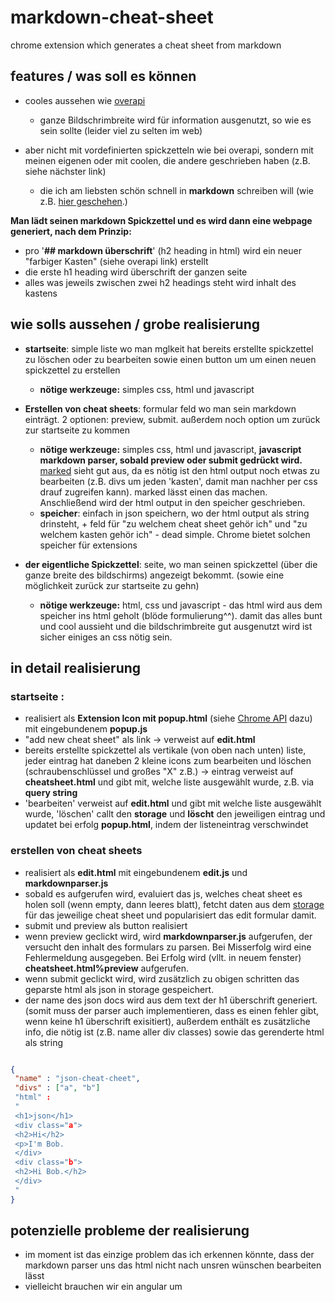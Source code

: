 # markdown-cheat-sheet
chrome extension which generates a cheat sheet from markdown

## features / was soll es können

* cooles aussehen wie <a href="http://overapi.com/git/">overapi</a>
  * ganze Bildschrimbreite wird für information ausgenutzt, so wie es sein sollte (leider viel zu selten im web)
  
* aber nicht mit vordefinierten spickzetteln wie bei overapi, sondern mit meinen eigenen oder mit coolen, die andere geschrieben haben (z.B. siehe nächster link) 
  * die ich am liebsten schön schnell in **markdown** schreiben will (wie z.B. <a href="https://github.com/tiimgreen/github-cheat-sheet/blob/master/README.md">hier geschehen</a>.)

**Man lädt seinen markdown Spickzettel und es wird dann eine webpage generiert, nach dem Prinzip:**
  * pro '**## markdown überschrift**' (h2 heading in html) wird ein neuer "farbiger Kasten" (siehe overapi link) erstellt
  * die erste h1 heading wird überschrift der ganzen seite
  * alles was jeweils zwischen zwei h2 headings steht wird inhalt des kastens

## wie solls aussehen / grobe realisierung

* **startseite**: simple liste wo man mglkeit hat bereits erstellte spickzettel zu löschen oder zu bearbeiten sowie einen button um 
um einen neuen spickzettel zu erstellen
  * **nötige werkzeuge:** simples css, html und javascript
  
* **Erstellen von cheat sheets**: formular feld wo man sein markdown einträgt. 2 optionen: preview, submit. außerdem noch option um zurück zur 
startseite zu kommen
  * **nötige werkzeuge:** simples css, html und javascript, **javascript markdown parser, sobald preview oder submit gedrückt wird.**  
  <a href="https://github.com/chjj/marked">marked</a> sieht gut aus, da es nötig ist den html output noch etwas zu bearbeiten
  (z.B. divs um jeden 'kasten', damit man nachher per css drauf zugreifen kann). marked lässt einen das machen.
  Anschließend wird der html output in den speicher geschrieben.   
  * **speicher**: einfach in json speichern, wo der html output als string drinsteht, + feld für "zu welchem cheat sheet
  gehör ich" und "zu welchem kasten gehör ich" - dead simple. Chrome bietet solchen speicher für extensions
  
* **der eigentliche Spickzettel**: seite, wo man seinen spickzettel (über die ganze breite des bildschirms) angezeigt bekommt.
(sowie eine möglichkeit zurück zur startseite zu gehn)
  * **nötige werkzeuge:** html, css und javascript - das html wird aus dem speicher ins html geholt (blöde formulierung^^).
  damit das alles bunt und cool aussieht und die bildschrimbreite gut ausgenutzt wird ist sicher einiges an css nötig sein.
  
## in detail realisierung

### **startseite** : 
* realisiert als **Extension Icon mit popup.html** (siehe <a href="https://developer.chrome.com/extensions/browserAction">Chrome API</a> dazu) mit eingebundenem **popup.js**
* "add new cheat sheet" als link -> verweist auf **edit.html**
* bereits erstellte spickzettel als vertikale (von oben nach unten) liste, jeder eintrag hat daneben 2 kleine icons zum bearbeiten und löschen (schraubenschlüssel und großes "X" z.B.) -> eintrag verweist auf **cheatsheet.html** und gibt mit, welche liste ausgewählt wurde, z.B. via **query string**  
* 'bearbeiten' verweist auf **edit.html** und gibt mit welche liste ausgewählt wurde, 'löschen' callt den **storage** und **löscht** den jeweiligen eintrag und updatet bei erfolg **popup.html**, indem der listeneintrag verschwindet 

### **erstellen von cheat sheets**

* realisiert als **edit.html** mit eingebundenem **edit.js** und **markdownparser.js**
* sobald es aufgerufen wird, evaluiert das js, welches cheat sheet es holen soll (wenn empty, dann leeres blatt), fetcht daten aus dem <a href="https://developer.chrome.com/apps/app_storage">storage</a> für das jeweilige cheat sheet und popularisiert das edit formular damit. 
* submit und preview als button realisiert
* wenn preview geclickt wird, wird **markdownparser.js** aufgerufen, der versucht den inhalt des formulars zu parsen. Bei Misserfolg wird eine Fehlermeldung ausgegeben. Bei Erfolg wird (vllt. in neuem fenster) **cheatsheet.html%preview** aufgerufen. 
* wenn submit geclickt wird, wird zusätzlich zu obigen schritten das geparste html als json in storage gespeichert.
* der name des json docs wird aus dem text der h1 überschrift generiert. (somit muss der parser auch implementieren, dass es einen fehler gibt, wenn keine h1 überschrift exisitiert), außerdem enthält es zusätzliche info, die nötig ist (z.B. name aller div classes) sowie das gerenderte html als string
```json

{   
 "name" : "json-cheat-cheet",
 "divs" : ["a", "b"]
 "html" : 
 "
 <h1>json</h1>
 <div class="a">
 <h2>Hi</h2>
 <p>I'm Bob.
 </div>
 <div class="b">
 <h2>Hi Bob.</h2>
 </div>
 "
}
```



## potenzielle probleme der realisierung

* im moment ist das einzige problem das ich erkennen könnte, dass der markdown parser uns das html nicht nach unsren wünschen bearbeiten lässt
* vielleicht brauchen wir ein angular um  
  

  
